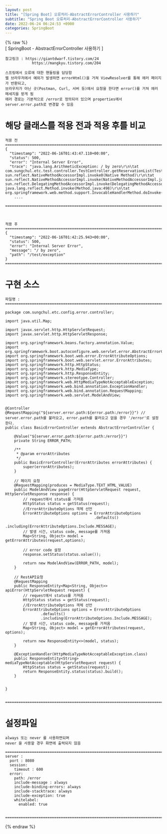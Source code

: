 ```yaml
---  
layout: post  
title: "[Spring Boot] 오류처리-AbstractErrorController 사용하기"  
subtitle: "Spring Boot 오류처리-AbstractErrorController 사용하기"  
date: 2022-06-24 06:24:53 +0900  
categories: SpringBoot  
---  
```

{% raw %}  
[ SpringBoot - AbstractErrorController 사용하기 ]  
	  
	참고링크 : https://giantdwarf.tistory.com/24  
				https://mangkyu.tistory.com/204  
  
	스프링에서 오류에 대한 핸들링을 담당함  
	웹 브라우저에서 예외가 발생하면 errorHtml()을 거쳐 ViewResolver를 통해 에러 페이지가 반환되고,   
	브라우저가 아닌 곳(Postman, Curl, 서버 등)에서 요청을 한다면 error()를 거쳐 에러 메세지을 받게 됨   
	에러 경로는 기본적으로 /error로 정의되어 있으며 properties에서 server.error.path로 변경할 수 있음  
  
  
# 해당 클래스를 적용 전과 적용 후를 비교  
	  
	적용 전  
	=================================================================================================================  
	{  
	  "timestamp": "2022-06-16T01:43:47.110+00:00",  
	  "status": 500,  
	  "error": "Internal Server Error",  
	  "trace": "java.lang.ArithmeticException: / by zero\r\n\tat com.sungchul.etc.test.controller.TestController.getReservationList(TestController.java:25)\r\n\tat sun.reflect.NativeMethodAccessorImpl.invoke0(Native Method)\r\n\tat sun.reflect.NativeMethodAccessorImpl.invoke(NativeMethodAccessorImpl.java:62)\r\n\tat sun.reflect.DelegatingMethodAccessorImpl.invoke(DelegatingMethodAccessorImpl.java:43)\r\n\tat java.lang.reflect.Method.invoke(Method.java:498)\r\n\tat org.springframework.web.method.support.InvocableHandlerMethod.doInvoke(InvocableHandlerMethod.java:205)\r\n\tat   
		....  
  
	=================================================================================================================  
  
  
  
	적용 후  
	=================================================================================================================  
	{  
	  "timestamp": "2022-06-16T01:42:25.943+00:00",  
	  "status": 500,  
	  "error": "Internal Server Error",  
	  "message": "/ by zero",  
	  "path": "/test/exception"  
	}  
	=================================================================================================================  
  
  
  
  
  
  
# 구현 소스  
  
	파일명 :   
	=================================================================================================================  
  
	package com.sungchul.etc.config.error.controller;  
  
	import java.util.Map;  
  
	import javax.servlet.http.HttpServletRequest;  
	import javax.servlet.http.HttpServletResponse;  
  
	import org.springframework.beans.factory.annotation.Value;  
	import org.springframework.boot.autoconfigure.web.servlet.error.AbstractErrorController;  
	import org.springframework.boot.web.error.ErrorAttributeOptions;  
	import org.springframework.boot.web.servlet.error.ErrorAttributes;  
	import org.springframework.http.HttpStatus;  
	import org.springframework.http.MediaType;  
	import org.springframework.http.ResponseEntity;  
	import org.springframework.stereotype.Controller;  
	import org.springframework.web.HttpMediaTypeNotAcceptableException;  
	import org.springframework.web.bind.annotation.ExceptionHandler;  
	import org.springframework.web.bind.annotation.RequestMapping;  
	import org.springframework.web.servlet.ModelAndView;  
  
  
	@Controller  
	@RequestMapping("${server.error.path:${error.path:/error}}") // server.error.path를 불러오고, error.path를 불러오고 없을 경우 '/error'로 설정한다.  
	public class BasicErrorController extends AbstractErrorController {  
  
		@Value("${server.error.path:${error.path:/error}}")  
		private String ERROR_PATH;  
  
		/**  
		 * @param errorAttributes  
		 */  
		public BasicErrorController(ErrorAttributes errorAttributes) {  
			super(errorAttributes);  
		}  
  
		// 페이지 요청  
		@RequestMapping(produces = MediaType.TEXT_HTML_VALUE)  
		public ModelAndView pageError(HttpServletRequest request, HttpServletResponse response) {  
			// request에서 status를 가져옴  
			HttpStatus status = getStatus(request);  
			//ErrorAttributeOptions 객체 선언  
			ErrorAttributeOptions options = ErrorAttributeOptions  
											.defaults()  
											.including(ErrorAttributeOptions.Include.MESSAGE);  
			// 발생 시간, status code, message를 가져옴  
			Map<String, Object> model = getErrorAttributes(request,options);  
  
			// error code 설정  
			response.setStatus(status.value());  
  
			return new ModelAndView(ERROR_PATH, model);  
		}  
  
		// RestAPI요청  
		@RequestMapping  
		public ResponseEntity<Map<String, Object>> apiError(HttpServletRequest request) {  
			// request에서 status를 가져옴  
			HttpStatus status = getStatus(request);  
			//ErrorAttributeOptions 객체 선언  
			ErrorAttributeOptions options = ErrorAttributeOptions  
					.defaults()  
					.including(ErrorAttributeOptions.Include.MESSAGE);  
			// 발생 시간, status code, message를 가져옴  
			Map<String, Object> model = getErrorAttributes(request, options);  
  
			return new ResponseEntity<>(model, status);  
		}  
  
		@ExceptionHandler(HttpMediaTypeNotAcceptableException.class)  
		public ResponseEntity<String> mediaTypeNotAcceptable(HttpServletRequest request) {  
			HttpStatus status = getStatus(request);  
			return ResponseEntity.status(status).build();  
		}  
  
  
	}  
  
  
	=================================================================================================================  
  
  
#  설정파일  
	always 또는 never 를 사용하면되며  
	never 을 사용할 경우 화면에 출력되지 않음  
  
	=================================================================================================================  
	server :  
	  port : 8080  
	  session:  
		timeout : 600  
	  error:  
		path: /error  
		include-message : always  
		include-binding-errors: always  
		include-stacktrace: always  
		include-exception: true  
		whitelabel:  
		  enabled: true  
  
  
	=================================================================================================================  
{% endraw %}